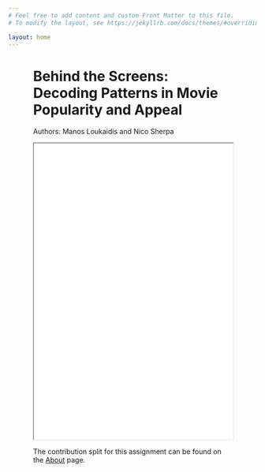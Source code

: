 ```yaml
---
# Feel free to add content and custom Front Matter to this file.
# To modify the layout, see https://jekyllrb.com/docs/themes/#overriding-theme-defaults

layout: home
---
```


<div style="max-width: 80%; margin: auto;">
    <h1>Behind the Screens: Decoding Patterns in Movie Popularity and Appeal</h1>
    <p>Authors: Manos Loukaidis and Nico Sherpa</p>
    <iframe src="networkGraph.html" width="100%" height="600px"></iframe>
    <p>The contribution split for this assignment can be found on the <a href="https://nicosrp.github.io/dtu-socialdataproject-movies/about/">About</a> page.</p>
</div>